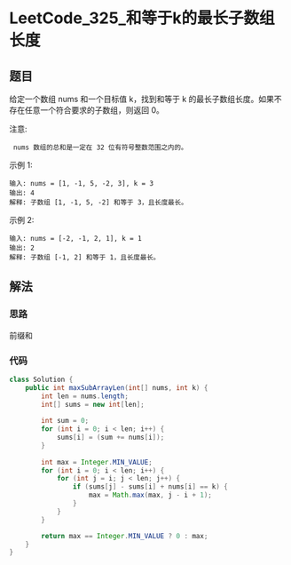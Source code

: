 # LeetCode_325_和等于k的最长子数组长度
## 题目
给定一个数组 nums 和一个目标值 k，找到和等于 k 的最长子数组长度。如果不存在任意一个符合要求的子数组，则返回 0。

注意:
```
 nums 数组的总和是一定在 32 位有符号整数范围之内的。
```
示例 1:
```
输入: nums = [1, -1, 5, -2, 3], k = 3
输出: 4 
解释: 子数组 [1, -1, 5, -2] 和等于 3，且长度最长。
```
示例 2:
```
输入: nums = [-2, -1, 2, 1], k = 1
输出: 2 
解释: 子数组 [-1, 2] 和等于 1，且长度最长。
```
## 解法
### 思路
前缀和
### 代码
```java
class Solution {
    public int maxSubArrayLen(int[] nums, int k) {
        int len = nums.length;
        int[] sums = new int[len];
        
        int sum = 0;
        for (int i = 0; i < len; i++) {
            sums[i] = (sum += nums[i]);
        }
        
        int max = Integer.MIN_VALUE;
        for (int i = 0; i < len; i++) {
            for (int j = i; j < len; j++) {
                if (sums[j] - sums[i] + nums[i] == k) {
                    max = Math.max(max, j - i + 1);
                }
            }
        }

        return max == Integer.MIN_VALUE ? 0 : max;
    }
}
```